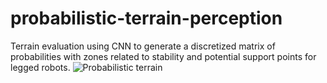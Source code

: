 # probabilistic-terrain-perception
Terrain evaluation using CNN to generate a discretized matrix of probabilities with zones related to stability and potential support points for legged robots.
![Probabilistic terrain](https://github.com/Robcib-GIT/probabilistic-terrain-perception/assets/57187750/c5ca7011-6134-41c5-850c-0bc8aa8f6d39)

